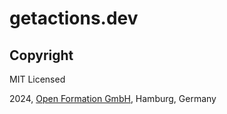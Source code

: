# getactions.dev

## Copyright

MIT Licensed

2024, [Open Formation GmbH](https://openformation.io), Hamburg, Germany